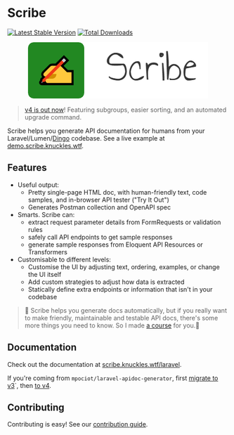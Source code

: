 # Scribe

[![Latest Stable Version](https://poser.pugx.org/knuckleswtf/scribe/v/stable)](https://packagist.org/packages/knuckleswtf/scribe) [![Total Downloads](https://poser.pugx.org/knuckleswtf/scribe/downloads)](https://packagist.org/packages/knuckleswtf/scribe)

<p align="center">
  <img src="logo-scribe.png"><br>
</p>


> [v4 is out now](https://scribe.knuckles.wtf/blog/laravel-v4)! Featuring subgroups, easier sorting, and an automated upgrade command.

Scribe helps you generate API documentation for humans from your Laravel/Lumen/[Dingo](https://github.com/dingo/api) codebase. See a live example at [demo.scribe.knuckles.wtf](https://demo.scribe.knuckles.wtf).

## Features
- Useful output:
  - Pretty single-page HTML doc, with human-friendly text, code samples, and in-browser API tester ("Try It Out")
  - Generates Postman collection and OpenAPI spec
- Smarts. Scribe can:
  - extract request parameter details from FormRequests or validation rules
  - safely call API endpoints to get sample responses
  - generate sample responses from Eloquent API Resources or Transformers
- Customisable to different levels:
  - Customise the UI by adjusting text, ordering, examples, or change the UI itself
  - Add custom strategies to adjust how data is extracted
  - Statically define extra endpoints or information that isn't in your codebase

> 👋 Scribe helps you generate docs automatically, but if you really want to make friendly, maintainable and testable API docs, there's some more things you need to know. So I made [a course](https://apidocsfordevs.com?utm_source=scribe-laravel&utm_medium=referral&utm_campaign=none) for you.🤗

## Documentation
Check out the documentation at [scribe.knuckles.wtf/laravel](http://scribe.knuckles.wtf/laravel).

If you're coming from `mpociot/laravel-apidoc-generator`, first [migrate to v3](http://scribe.knuckles.wtf/blog/laravel/3.x/migrating-apidoc)`, then [to v4](http://scribe.knuckles.wtf/blog/laravel/migrating-v4).

## Contributing
Contributing is easy! See our [contribution guide](https://scribe.knuckles.wtf/laravel/contributing).
